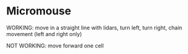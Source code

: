 # Micromouse
WORKING: move in a straight line with lidars, turn left, turn right, chain movement (left and right only)

NOT WORKING: move forward one cell
